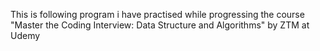 This is following program i have practised while progressing the course "Master the Coding Interview: Data Structure and Algorithms" by ZTM at Udemy

